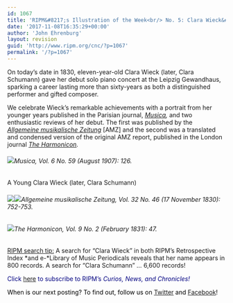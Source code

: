 ```yaml
---
id: 1067
title: 'RIPM&#8217;s Illustration of the Week<br/> No. 5: Clara Wieck&#8211;A Child Prodigy'
date: '2017-11-08T16:35:29+00:00'
author: 'John Ehrenburg'
layout: revision
guid: 'http://www.ripm.org/cnc/?p=1067'
permalink: '/?p=1067'
---
```


On today’s date in 1830, eleven-year-old Clara Wieck (later, Clara Schumann) gave her debut solo piano concert at the Leipzig Gewandhaus, sparking a career lasting more than sixty-years as both a distinguished performer and gifted composer.

We celebrate Wieck’s remarkable achievements with a portrait from her younger years published in the Parisian journal, [*Musica*](http://ripm.org/index.php?page=JournalInfo&ABB=MIA)*,* and two enthusiastic reviews of her debut. The first was published by the [*Allgemeine musikalische Zeitung*](http://ripm.org/index.php?page=JournalInfo&ABB=ALZ) \[AMZ\] and the second was a translated and condensed version of the original AMZ report, published in the London journal [*The Harmonicon*](http://ripm.org/index.php?page=JournalInfo&ABB=HAR)*.*

###### ![](http://www.ripm.org/cnc/wp-content/uploads/2017/11/1-Wieck.jpg)*Musica,* Vol. 6 No. 59 (August 1907): 126.

A Young Clara Wieck (later, Clara Schumann)

###### ![](http://www.ripm.org/cnc/wp-content/uploads/2017/11/2-Wieck.jpg)![](http://www.ripm.org/cnc/wp-content/uploads/2017/11/3-Wieck.jpg)*Allgemeine musikalische Zeitung,* Vol. 32 No. 46 (17 November 1830): 752-753.

###### ![](http://www.ripm.org/cnc/wp-content/uploads/2017/11/4-Wieck.jpg)*The Harmonicon*, Vol. 9 No. 2 (February 1831): 47.

<u>RIPM search tip:</u> A search for “Clara Wieck” in both RIPM’s Retrospective Index *and e-*Library of Music Periodicals reveals that her name appears in 800 records. A search for “Clara Schumann” … 6,600 records!

<span style="color: #000080;">Click [here](http://ripm.org/?page=cncsubscribe) to subscribe to RIPM’s *Curios, News, and Chronicles!*</span>

<span style="color: #000000;">When is our next posting? To find out, follow us on [Twitter](https://twitter.com/RIPMCenter) and [Facebook](https://www.facebook.com/RIPMCenter/)!</span>